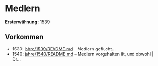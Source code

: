 # Medlern

**Ersterwähnung:** 1539

## Vorkommen
- 1539: [jahre/1539/README.md](../jahre/1539/README.md) – Medlern geflucht...
- 1540: [jahre/1540/README.md](../jahre/1540/README.md) – Medlern vorgehalten iſt, und obwohl |
Dr...
